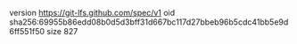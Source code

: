 version https://git-lfs.github.com/spec/v1
oid sha256:69955b86edd08b0d5d3bff31d667bc117d27bbeb96b5cdc41bb5e9d6ff551f50
size 827
